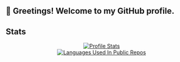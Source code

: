 ## 👋 Greetings! Welcome to my GitHub profile.

<!--
**Lawful24/Lawful24** is a ✨ _special_ ✨ repository because its `README.md` (this file) appears on your GitHub profile.

Here are some ideas to get you started:

- 🔭 I’m currently working on ...
- 🌱 I’m currently learning ...
- 👯 I’m looking to collaborate on ...
- 🤔 I’m looking for help with ...
- 💬 Ask me about ...
- 📫 How to reach me: ...
- 😄 Pronouns: ...
- ⚡ Fun fact: ...
-->

## Stats
<div align="center">
  <a href="https://github.com/anuraghazra/github-readme-stats">
    <img align="center" src="https://github-readme-stats.vercel.app/api?username=Lawful24&show_icons=true&bg_color=20,41295a,2f0743&title_color=e4e4e4&text_color=e4e4e4" alt="Profile Stats" />
  </a>
</div>
<div align="center">
  <a href="https://github.com/anuraghazra/github-readme-stats">
    <img align="center" src="https://github-readme-stats.vercel.app/api/top-langs/?username=Lawful24&layout=compact&bg_color=20,41295a,2f0743&title_color=e4e4e4&text_color=e4e4e4" alt="Languages Used In Public Repos" />
  </a>
</div>
